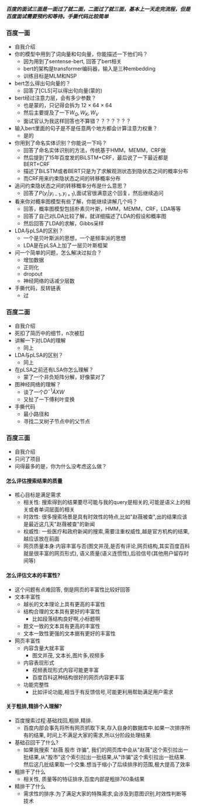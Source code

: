##### 百度的面试三面是一面过了就二面，二面过了就三面，基本上一天走完流程，但是百度面试需要预约和等待。手撕代码比较简单

### 百度一面

- 自我介绍
- 你的模型中用到了词向量和句向量，你能描述一下他们吗？
  - 因为用到了sentense-bert, 回答了bert相关
  - bert的架构是transformer编码器，输入是三种embedding
  - 训练目标是MLM和NSP
- bert怎么得出句向量的？
  - 回答了[CLS]可以得出句向量(蒙的)
- bert经过注意力层，会有多少参数？
  - 也是蒙的，只记得会拆为 12 × 64 × 64
  - 然后主要提及了一下$W_Q,W_K,W_V$
  - 面试官认为我这样回答也不算错？？？？？？？
- 输入bert里面的句子是不是任意两个地方都会计算注意力权重？
  - 是的
- 你用到了命名实体识别？你能说一下吗？
  - 回答了命名实体识别的方法，传统基于HMM，MEMM，CRF做
  - 然后提到了15年百度发的BiLSTM+CRF，最后说了一下最近都是BERT+CRF
  - 描述了BiLSTM或者BERT只是为了求解观测状态到隐状态之间的概率分布
  - 而CRF用来约束隐状态之间的转移概率分布
- 追问约束隐状态之间的转移概率分布是什么意思？
  - 回答了$P(y_i|y_{i-1},y_{i+1})$,面试官很满意这个回复，然后继续追问
- 看来你对概率图模型有些了解，你能继续讲解几个吗？
  - 回答，概率图模型包括朴素贝叶斯，HMM，MEMM，CRF，LDA等等
  - 回答了自己对LDA比较了解，就详细描述了LDA的假设和概率图
  - 然后回答了LDA的求解，Gibbs采样
- LDA与pLSA的区别？
  - 一个是贝叶斯派的思想，一个是频率派的思想
  - LDA是在pLSA上加了一层贝叶斯框架
- 问一个简单的问题，怎么解决过拟合？
  - 增加数据
  - 正则化
  - dropout
  - 神经网络的话减少层数
- 手撕代码，反转链表
  - 过



### 百度二面

- 自我介绍
- 死扣了简历中的细节，n次被怼
- 讲解一下对LDA的理解
  - 同上
- LDA与pLSA的区别？
  - 同上
- 在pLSA之前还有LSA你怎么理解？
  - 蒙了一个非负矩阵分解，好像蒙对了
- 图神经网络的理解？
  - 谈了一个$D^{-1}\tilde{A}XW$
  - 又扯了一下傅利叶变换
- 手撕代码
  - 最小路径和
  - 寻找二叉树子节点中的父节点

### 百度三面

- 自我介绍
- 只问了项目
- 问得最多的是，你为什么没考虑这么做？

#### 怎么评估搜索结果的质量

- 核心目标是满足需求
  - 相关性: 搜索得到的结果要尽可能与我的query是相关的,可能是语义上的相关或者单词层面的相关
  - 时效性: 很多搜索场景是具有时效性的特点,比如"赵薇被查",出的结果应该是最近这几天"赵薇被查"的新闻
  - 权威性: 一些医疗和政府新闻的搜索,需要注重权威性,越是官方机构的结果,越应该放在前面
  - 网页质量本身:内容丰富与否(图文并茂,是否有评论,网页结构,其实百度百科就是很丰富的网页形式), 语义质量(语义连惯性),后验信号(其他用户留存时间等)

#### 怎么评估文本的丰富性?

- 这个问题有点难回答, 倒是网页的丰富性比较好回答
- 文本丰富性
  - 越长的文本理论上具有更高的丰富性
  - 结构合理的文本具有更好的丰富性
    - 比如段落结构良好啊,小标题啊
  - 题文一致的文本具有更高的丰富性
  - 文本一致性更强的文本据有更好的丰富性
- 网页丰富性
  - 内容含量大就丰富
    - 图文并茂, 文本长,图片多,视频多
  - 内容表现形式
    - 视频表现形式内容可能更丰富
    - 百度百科这种结构很好的网页内容更丰富
  - 功能完整性
    - 比如评论功能,相当于有反馈信号,可能更利用帮助满足用户需求

#### 关于粗排,精排个人理解?

- 百度搜索过程:基础找回,粗排,精排.
  - 百度内部会事先将所有网页抓取下来,存入自身的数据库中.如果一次排序所有的结果, 时间上不满足大家的需求,所以分阶段处理结果
- 基础召回干了什么?
  - 如果我搜索 "赵薇 股市 诈骗", 我们的网页库中会从"赵薇"这个索引拉出一批结果,从"股市"这个索引拉出一批结果,从"诈骗"这个索引拉出一批结果.然后这几批结果取一个交集.想当于缩小了后续排序的范围,极大提高了效率
- 粗排干了什么
  - 相关性, 质量等的特征排序,百度内部是粗排760条结果
- 精排干了什么
  - 需求性的排序.为了满足大家的特殊需求,会涉及到意图识别,时效性判断等技术
